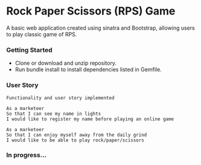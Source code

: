 # Rock Paper Scissors (RPS) Game
A basic web application created using sinatra and Bootstrap, allowing users to play classic game of RPS.

### Getting Started
- Clone or download and unzip repository.
- Run bundle install to install dependencies listed in Gemfile.

### User Story
```
Functionality and user story implemented

As a marketeer
So that I can see my name in lights
I would like to register my name before playing an online game

As a marketeer
So that I can enjoy myself away from the daily grind
I would like to be able to play rock/paper/scissors

```
### In progress...

